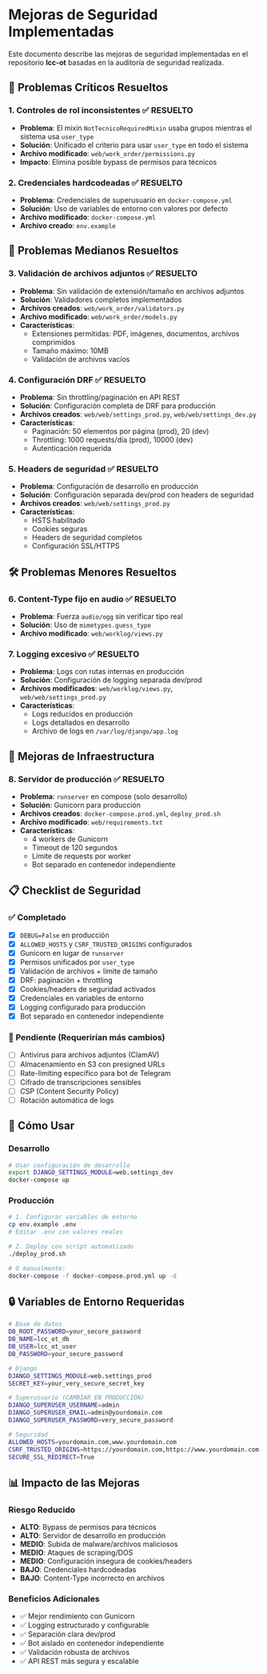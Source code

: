 # Mejoras de Seguridad Implementadas

Este documento describe las mejoras de seguridad implementadas en el repositorio **lcc-ot** basadas en la auditoría de seguridad realizada.

## 🚨 Problemas Críticos Resueltos

### 1. **Controles de rol inconsistentes** ✅ **RESUELTO**
- **Problema**: El mixin `NotTecnicoRequiredMixin` usaba grupos mientras el sistema usa `user_type`
- **Solución**: Unificado el criterio para usar `user_type` en todo el sistema
- **Archivo modificado**: `web/work_order/permissions.py`
- **Impacto**: Elimina posible bypass de permisos para técnicos

### 2. **Credenciales hardcodeadas** ✅ **RESUELTO**
- **Problema**: Credenciales de superusuario en `docker-compose.yml`
- **Solución**: Uso de variables de entorno con valores por defecto
- **Archivo modificado**: `docker-compose.yml`
- **Archivo creado**: `env.example`

## 🔧 Problemas Medianos Resueltos

### 3. **Validación de archivos adjuntos** ✅ **RESUELTO**
- **Problema**: Sin validación de extensión/tamaño en archivos adjuntos
- **Solución**: Validadores completos implementados
- **Archivos creados**: `web/work_order/validators.py`
- **Archivo modificado**: `web/work_order/models.py`
- **Características**:
  - Extensiones permitidas: PDF, imágenes, documentos, archivos comprimidos
  - Tamaño máximo: 10MB
  - Validación de archivos vacíos

### 4. **Configuración DRF** ✅ **RESUELTO**
- **Problema**: Sin throttling/paginación en API REST
- **Solución**: Configuración completa de DRF para producción
- **Archivos creados**: `web/web/settings_prod.py`, `web/web/settings_dev.py`
- **Características**:
  - Paginación: 50 elementos por página (prod), 20 (dev)
  - Throttling: 1000 requests/día (prod), 10000 (dev)
  - Autenticación requerida

### 5. **Headers de seguridad** ✅ **RESUELTO**
- **Problema**: Configuración de desarrollo en producción
- **Solución**: Configuración separada dev/prod con headers de seguridad
- **Archivos creados**: `web/web/settings_prod.py`
- **Características**:
  - HSTS habilitado
  - Cookies seguras
  - Headers de seguridad completos
  - Configuración SSL/HTTPS

## 🛠️ Problemas Menores Resueltos

### 6. **Content-Type fijo en audio** ✅ **RESUELTO**
- **Problema**: Fuerza `audio/ogg` sin verificar tipo real
- **Solución**: Uso de `mimetypes.guess_type`
- **Archivo modificado**: `web/worklog/views.py`

### 7. **Logging excesivo** ✅ **RESUELTO**
- **Problema**: Logs con rutas internas en producción
- **Solución**: Configuración de logging separada dev/prod
- **Archivos modificados**: `web/worklog/views.py`, `web/web/settings_prod.py`
- **Características**:
  - Logs reducidos en producción
  - Logs detallados en desarrollo
  - Archivo de logs en `/var/log/django/app.log`

## 🚀 Mejoras de Infraestructura

### 8. **Servidor de producción** ✅ **RESUELTO**
- **Problema**: `runserver` en compose (solo desarrollo)
- **Solución**: Gunicorn para producción
- **Archivos creados**: `docker-compose.prod.yml`, `deploy_prod.sh`
- **Archivo modificado**: `web/requirements.txt`
- **Características**:
  - 4 workers de Gunicorn
  - Timeout de 120 segundos
  - Límite de requests por worker
  - Bot separado en contenedor independiente

## 📋 Checklist de Seguridad

### ✅ Completado
- [x] `DEBUG=False` en producción
- [x] `ALLOWED_HOSTS` y `CSRF_TRUSTED_ORIGINS` configurados
- [x] Gunicorn en lugar de `runserver`
- [x] Permisos unificados por `user_type`
- [x] Validación de archivos + límite de tamaño
- [x] DRF: paginación + throttling
- [x] Cookies/headers de seguridad activados
- [x] Credenciales en variables de entorno
- [x] Logging configurado para producción
- [x] Bot separado en contenedor independiente

### 🔄 Pendiente (Requerirían más cambios)
- [ ] Antivirus para archivos adjuntos (ClamAV)
- [ ] Almacenamiento en S3 con presigned URLs
- [ ] Rate-limiting específico para bot de Telegram
- [ ] Cifrado de transcripciones sensibles
- [ ] CSP (Content Security Policy)
- [ ] Rotación automática de logs

## 🚀 Cómo Usar

### Desarrollo
```bash
# Usar configuración de desarrollo
export DJANGO_SETTINGS_MODULE=web.settings_dev
docker-compose up
```

### Producción
```bash
# 1. Configurar variables de entorno
cp env.example .env
# Editar .env con valores reales

# 2. Deploy con script automatizado
./deploy_prod.sh

# O manualmente:
docker-compose -f docker-compose.prod.yml up -d
```

## 🔒 Variables de Entorno Requeridas

```bash
# Base de datos
DB_ROOT_PASSWORD=your_secure_password
DB_NAME=lcc_ot_db
DB_USER=lcc_ot_user
DB_PASSWORD=your_secure_password

# Django
DJANGO_SETTINGS_MODULE=web.settings_prod
SECRET_KEY=your_very_secure_secret_key

# Superusuario (CAMBIAR EN PRODUCCIÓN)
DJANGO_SUPERUSER_USERNAME=admin
DJANGO_SUPERUSER_EMAIL=admin@yourdomain.com
DJANGO_SUPERUSER_PASSWORD=very_secure_password

# Seguridad
ALLOWED_HOSTS=yourdomain.com,www.yourdomain.com
CSRF_TRUSTED_ORIGINS=https://yourdomain.com,https://www.yourdomain.com
SECURE_SSL_REDIRECT=True
```

## 📊 Impacto de las Mejoras

### Riesgo Reducido
- **ALTO**: Bypass de permisos para técnicos
- **ALTO**: Servidor de desarrollo en producción
- **MEDIO**: Subida de malware/archivos maliciosos
- **MEDIO**: Ataques de scraping/DOS
- **MEDIO**: Configuración insegura de cookies/headers
- **BAJO**: Credenciales hardcodeadas
- **BAJO**: Content-Type incorrecto en archivos

### Beneficios Adicionales
- ✅ Mejor rendimiento con Gunicorn
- ✅ Logging estructurado y configurable
- ✅ Separación clara dev/prod
- ✅ Bot aislado en contenedor independiente
- ✅ Validación robusta de archivos
- ✅ API REST más segura y escalable
